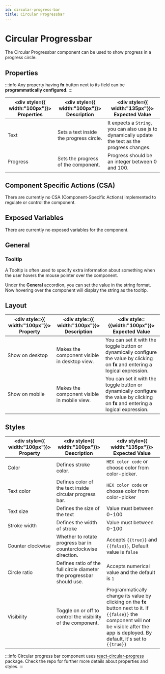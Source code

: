 ```yaml
---
id: circular-progress-bar
title: Circular Progressbar
---
```

# Circular Progressbar

The Circular Progressbar component can be used to show progress in a progress circle.

<div>

## Properties

:::info
Any property having **fx** button next to its field can be **programmatically configured**.
:::

| <div style={{ width:"100px"}}> Properties </div> | <div style={{ width:"100px"}}> Description </div> | <div style={{ width:"135px"}}> Expected Value </div> |
| ----------- | ----------- | --------------- |
| Text | Sets a text inside the progress circle.| It expects a `String`, you can also use js to dynamically update the text as the progress changes. |
| Progress | Sets the progress of the component. | Progress should be an integer between 0 and 100.|

</div>

<div>

## Component Specific Actions (CSA)

There are currently no CSA (Component-Specific Actions) implemented to regulate or control the component.

</div>

<div>

## Exposed Variables

There are currently no exposed variables for the component.

</div>

<div>

## General
### Tooltip

A Tooltip is often used to specify extra information about something when the user hovers the mouse pointer over the component.

Under the <b>General</b> accordion, you can set the value in the string format. Now hovering over the component will display the string as the tooltip.

</div>

<div>

## Layout

| <div style={{ width:"100px"}}> Property </div> | <div style={{ width:"100px"}}> Description </div> | <div style={{width:"100px"}}> Expected Value </div> |
| ----------- | ----------- | ----------- |
| Show on desktop | Makes the component visible in desktop view. | You can set it with the toggle button or dynamically configure the value by clicking on **fx** and entering a logical expression. |
| Show on mobile | Makes the component visible in mobile view. | You can set it with the toggle button or dynamically configure the value by clicking on **fx** and entering a logical expression. |

</div>

<div>

## Styles

| <div style={{ width:"100px"}}> Property </div> | <div style={{ width:"100px"}}> Description </div> | <div style={{ width:"135px"}}> Expected Value </div> |
| ----------- | ----------- | ------------------- |
| Color | Defines stroke color.| `HEX color code` or choose color from color-picker. |
| Text color | Defines color of the text inside circular progress bar.| `HEX color code` or choose color from color-picker |
| Text size | Defines the size of the text | Value must between 0-100 |
| Stroke width | Defines the width of stroke | Value must between 0-100|
| Counter clockwise | Whether to rotate progress bar in counterclockwise direction. | Accepts `{{true}}` and `{{false}}`, Default value is `false`|
| Circle ratio | Defines ratio of the full circle diameter the progressbar should use. | Accepts numerical value and the default is `1` |
| Visibility | Toggle on or off to control the visibility of the component. | Programmatically change its value by clicking on the **fx** button next to it. If `{{false}}` the component will not be visible after the app is deployed. By default, it's set to `{{true}}` |

:::info
Circular progress bar component uses [react-circular-progress](https://github.com/kevinsqi/react-circular-progressbar) package. Check the repo for further more details about properties and styles.
:::

</div>
